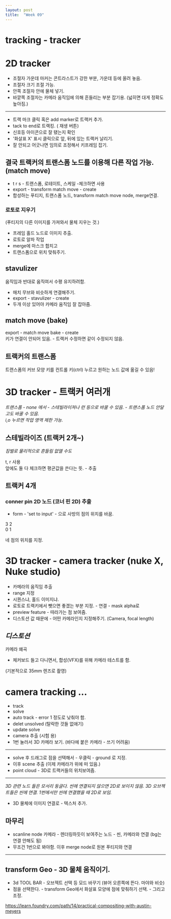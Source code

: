 ```yaml
---
layout: post
title:  "Week 09"
---
```


# tracking - tracker  

# 2D tracker

- 조절자 가운데 마커는 콘트라스트가 강한 부분, 가운데 등에 올려 놓음.
- 조절자 크기 조절 가능.
- 안쪽 조절자 안에 물체 넣기.
- 바깥쪽 조절자는 카메라 움직임에 의해 흔들리는 부분 잡기용.  (넓히면 대게 정확도 높아짐.)

---

- 트랙 마크 클릭 혹은 add marker로 트랙커 추가.
- tack to end로 트랙킹. ( 재생 버튼)
- 신호등 아이콘으로 잘 됐는지 확인
- '화살표 X' 표시 클릭으로 앞, 뒤에 있는 트랙커 날리기.
- 잘 안되고 어긋나면 임의로 조정해서 키프레임 잡기.

## 결국 트랙커의 트랜스폼 노드를 이용해 다른 작업 가능.  (match move)

- t r s - 트랜스폼, 로테이트, 스케일  -체크하면 사용  
- export - transform match move - create  
- 합성하는 푸티지, 트랜스폼 노드, transform match move node, merge연결.  

### 로토로 지우기   
(푸티지의 다른 이미지를 가져와서 물체 지우는 것.)    

- 프레임 홀드 노드로 이미지 추출.
- 로토로 알파 작업
- merge에 마스크 합치고 
- 트랜스폼으로 위치 맞춰주기. 

## stavulizer  

 움직임과 반대로 움직여서 수평 유지하려함.  
 
 - 매치 무브와 비슷하게 연결해주기. 
- export - stavulizer - create  
- 두개 이상 있어야 카메라 움직임 잘 잡아줌.

## match move (bake)  
export - match move bake - create  
키가 연결이 안되어 있음. - 트랙커 수정하면 같이 수정되지 않음.  

## 트랙커의 트랜스폼  
트랜스폼의 커브 모양 키를 컨트롤 키(ctrl) 누르고 원하는 노드 값에 옮길 수 있음!


# 3D tracker - 트랙커 여러개  

*트랜스폼 - none 에서 - 스테빌라이져나 런 등으로 바꿀 수 있음. - 트랜스폼 노드 안달고도 바꿀 수 있음.*  
*i,o 누르면 작업 영역 제한 가능.*   

## 스테빌라이즈 (트랙커 2개~)  
*짐벌로 물리적으로 흔들림 없앨 수도*  

t, r 사용  
앞에도 둘 다 체크하면 평균값을 쓴다는 뜻. - 추출 


## 트랙커 4개

### conner pin 2D 노드 (코너 핀 2D) 추출  

- form - 'set to input' - 으로 사방의 점의 위치를 바꿈.

3 2  
0 1  
 
네 점의 위치를 지정.  

# 3D tracker - camera tracker  (nuke X, Nuke studio)

- 카메라의 움직임 추출  
- range 지정
- 시퀀스냐, 홀드 이미지냐.
- 로토로 트랙키에서 뺏으면 좋겠는 부분 지정. - 연결 - mask alpha로 
- preview feature - 따라가는 점 보여줌.
- 디스토션 값 때문에 - 어떤 카메라인지 지정해주기. (Camera, focal length)  

## *디스토션*  
카메라 왜곡   

- 체커보드 들고 다니면서, 합성(VFX)를 위해 카메라 테스트를 함.

(기본적으로 35mm 렌즈로 촬영)


# camera tracking ... 

- track
- solve
- auto track - error 1 정도로 낮춰야 함. 
- delet unsolved (탈락한 것들 없애기)
- update solve
- camera 추출 (시험 용)
- 1번 눌러서 3D 카메라 보기. (바다에 붙은 카메라 - 쓰기 어려움)

---  

- solve 후 드래그로 점을 선택해서 - 우클릭 - ground 로 지정.
- 이후 scene 추출 (이제 카메라가 위에 떠 있음.)
- point cloud - 3D로 트랙커들의 위치보여줌.  

---

*3D 관련 노드 들은 모서리 둥글다.  씬에 연결되지 않으면 2D로 보이지 않음.* 
*3D 오브젝트들은 씬에 연결.*
*1번에서만 씬에 연결했을 때 2D로 보임.*

- 3D 물체에 이미지 연결로 - 텍스처 추가.

## 마무리 
- scanline node 카메라 - 렌더링하듯이 보여주는 노드 - 씬, 카메라와 연결 (bg는 연결 안해도 됨)
- 무조건 1번으로 봐야함. 이후 merge node로 원본 푸티지와 연결

--- 
## transform Geo - 3D 물체 움직이기.  
- 3d TOOL BAR - 오브젝트 선택 등 모드 바꾸기 (뷰어 오른쪽에 뜬다. 마야와 비슷)
- 점을 선택한다. - transform Geo에서 화살표 모양에 점에 맞춰하기 선택. - 그리고 조정. 




https://learn.foundry.com/path/14/practical-compositing-with-austin-meyers
